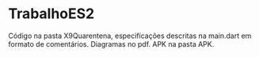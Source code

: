 # TrabalhoES2
Código na pasta X9Quarentena, especifícações descritas na main.dart em formato de comentários.
Diagramas no pdf.
APK na pasta APK.
